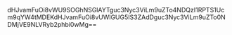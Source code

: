 dHJvamFuOi8vWU9SOGhNSGlAYTguc3Nyc3ViLm9uZTo4NDQzI1RPTS1Ucm9qYW4tMDEKdHJvamFuOi8vUWlGUG5IS3ZAdDguc3Nyc3ViLm9uZTo0NDMjVE9NLVRyb2phbi0wMg==
